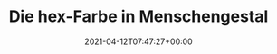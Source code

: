 ---
retweeted: false
source: <a href="https://mobile.twitter.com" rel="nofollow">Twitter Web App</a>
entities:
  user_mentions: []
  urls: []
  symbols: []
  media:
  - expanded_url: https://twitter.com/bascht/status/1381514285860454400/photo/1
    indices:
    - '53'
    - '76'
    url: https://t.co/5n7z5JuHn2
    media_url: http://pbs.twimg.com/media/EywfogoW8AA_0aQ.png
    id_str: '1381513966510338048'
    id: '1381513966510338048'
    media_url_https: https://pbs.twimg.com/media/EywfogoW8AA_0aQ.png
    sizes:
      large:
        w: '340'
        h: '71'
        resize: fit
      small:
        w: '340'
        h: '71'
        resize: fit
      thumb:
        w: '71'
        h: '71'
        resize: crop
      medium:
        w: '340'
        h: '71'
        resize: fit
    type: photo
    display_url: pic.twitter.com/5n7z5JuHn2
  hashtags: []
display_text_range:
- '0'
- '76'
favorite_count: '4'
id_str: '1381514285860454400'
truncated: false
retweet_count: '0'
id: '1381514285860454400'
possibly_sensitive: false
created_at: Mon Apr 12 07:47:27 +0000 2021
favorited: false
full_text: "Die hex-Farbe in Menschengestalt.\n\n\U0001F3B5 fafafapiss dich"
lang: de
extended_entities:
  media:
  - expanded_url: https://twitter.com/bascht/status/1381514285860454400/photo/1
    indices:
    - '53'
    - '76'
    url: https://t.co/5n7z5JuHn2
    media_url: http://pbs.twimg.com/media/EywfogoW8AA_0aQ.png
    id_str: '1381513966510338048'
    id: '1381513966510338048'
    media_url_https: https://pbs.twimg.com/media/EywfogoW8AA_0aQ.png
    sizes:
      large:
        w: '340'
        h: '71'
        resize: fit
      small:
        w: '340'
        h: '71'
        resize: fit
      thumb:
        w: '71'
        h: '71'
        resize: crop
      medium:
        w: '340'
        h: '71'
        resize: fit
    type: photo
    display_url: pic.twitter.com/5n7z5JuHn2
tags:
- pesos:twitter
date: '2021-04-12T07:47:27+00:00'
src: https://twitter.com/bascht/status/1381514285860454400
original_url: https://twitter.com/bascht/status/1381514285860454400
type: twitter_tweet
media_url: https://img.bascht.com/twitter/pbs.twimg.com/media/EywfogoW8AA_0aQ.png
text: "Die hex-Farbe in Menschengestalt.\n\n\U0001F3B5 fafafapiss dich"
title: Die hex-Farbe in Menschengestal

---